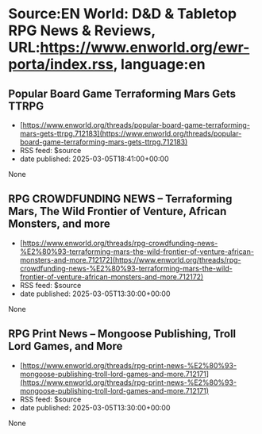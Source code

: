 # Source:EN World: D&D & Tabletop RPG News & Reviews, URL:https://www.enworld.org/ewr-porta/index.rss, language:en

## Popular Board Game Terraforming Mars Gets TTRPG
 - [https://www.enworld.org/threads/popular-board-game-terraforming-mars-gets-ttrpg.712183](https://www.enworld.org/threads/popular-board-game-terraforming-mars-gets-ttrpg.712183)
 - RSS feed: $source
 - date published: 2025-03-05T18:41:00+00:00

None

## RPG CROWDFUNDING NEWS – Terraforming Mars, The Wild Frontier of Venture, African Monsters, and more
 - [https://www.enworld.org/threads/rpg-crowdfunding-news-%E2%80%93-terraforming-mars-the-wild-frontier-of-venture-african-monsters-and-more.712172](https://www.enworld.org/threads/rpg-crowdfunding-news-%E2%80%93-terraforming-mars-the-wild-frontier-of-venture-african-monsters-and-more.712172)
 - RSS feed: $source
 - date published: 2025-03-05T13:30:00+00:00

None

## RPG Print News – Mongoose Publishing, Troll Lord Games, and More
 - [https://www.enworld.org/threads/rpg-print-news-%E2%80%93-mongoose-publishing-troll-lord-games-and-more.712171](https://www.enworld.org/threads/rpg-print-news-%E2%80%93-mongoose-publishing-troll-lord-games-and-more.712171)
 - RSS feed: $source
 - date published: 2025-03-05T13:30:00+00:00

None

